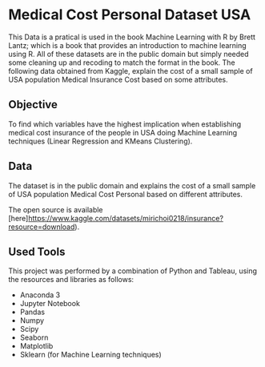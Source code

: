 # Medical Cost Personal Dataset USA

This Data is a pratical is used in the book Machine Learning with R by Brett Lantz; which is a book that provides an introduction to machine learning using R. All of these datasets are in the public domain but simply needed some cleaning up and recoding to match the format in the book. The following data obtained from Kaggle, explain the cost of a small sample of USA population Medical Insurance Cost based on some attributes.

## Objective

To find which variables have the highest implication when establishing medical cost insurance of the people in USA doing Machine Learning techniques (Linear Regression and KMeans Clustering).

## Data

The dataset is in the public domain and explains the cost of a small sample of USA population Medical Cost Personal based on different attributes.

The open source is available [here]https://www.kaggle.com/datasets/mirichoi0218/insurance?resource=download).

## Used Tools

This project was performed by a combination of Python and Tableau, using the resources and libraries as follows:
- Anaconda 3
- Jupyter Notebook
- Pandas
- Numpy
- Scipy
- Seaborn
- Matplotlib
- Sklearn (for Machine Learning techniques)
